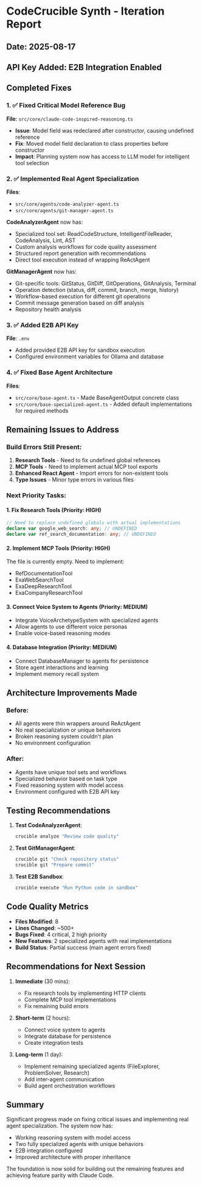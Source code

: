 # CodeCrucible Synth - Iteration Report

## Date: 2025-08-17
## API Key Added: E2B Integration Enabled

## Completed Fixes

### 1. ✅ Fixed Critical Model Reference Bug
**File**: `src/core/claude-code-inspired-reasoning.ts`
- **Issue**: Model field was redeclared after constructor, causing undefined reference
- **Fix**: Moved model field declaration to class properties before constructor
- **Impact**: Planning system now has access to LLM model for intelligent tool selection

### 2. ✅ Implemented Real Agent Specialization
**Files**: 
- `src/core/agents/code-analyzer-agent.ts`
- `src/core/agents/git-manager-agent.ts`

**CodeAnalyzerAgent** now has:
- Specialized tool set: ReadCodeStructure, IntelligentFileReader, CodeAnalysis, Lint, AST
- Custom analysis workflows for code quality assessment
- Structured report generation with recommendations
- Direct tool execution instead of wrapping ReActAgent

**GitManagerAgent** now has:
- Git-specific tools: GitStatus, GitDiff, GitOperations, GitAnalysis, Terminal
- Operation detection (status, diff, commit, branch, merge, history)
- Workflow-based execution for different git operations
- Commit message generation based on diff analysis
- Repository health analysis

### 3. ✅ Added E2B API Key
**File**: `.env`
- Added provided E2B API key for sandbox execution
- Configured environment variables for Ollama and database

### 4. ✅ Fixed Base Agent Architecture
**Files**:
- `src/core/base-agent.ts` - Made BaseAgentOutput concrete class
- `src/core/base-specialized-agent.ts` - Added default implementations for required methods

## Remaining Issues to Address

### Build Errors Still Present:
1. **Research Tools** - Need to fix undefined global references
2. **MCP Tools** - Need to implement actual MCP tool exports
3. **Enhanced React Agent** - Import errors for non-existent tools
4. **Type Issues** - Minor type errors in various files

### Next Priority Tasks:

#### 1. Fix Research Tools (Priority: HIGH)
```typescript
// Need to replace undefined globals with actual implementations
declare var google_web_search: any; // UNDEFINED
declare var ref_search_documentation: any; // UNDEFINED
```

#### 2. Implement MCP Tools (Priority: HIGH)
The file is currently empty. Need to implement:
- RefDocumentationTool
- ExaWebSearchTool
- ExaDeepResearchTool
- ExaCompanyResearchTool

#### 3. Connect Voice System to Agents (Priority: MEDIUM)
- Integrate VoiceArchetypeSystem with specialized agents
- Allow agents to use different voice personas
- Enable voice-based reasoning modes

#### 4. Database Integration (Priority: MEDIUM)
- Connect DatabaseManager to agents for persistence
- Store agent interactions and learning
- Implement memory recall system

## Architecture Improvements Made

### Before:
- All agents were thin wrappers around ReActAgent
- No real specialization or unique behaviors
- Broken reasoning system couldn't plan
- No environment configuration

### After:
- Agents have unique tool sets and workflows
- Specialized behavior based on task type
- Fixed reasoning system with model access
- Environment configured with E2B API key

## Testing Recommendations

1. **Test CodeAnalyzerAgent**:
   ```bash
   crucible analyze "Review code quality"
   ```

2. **Test GitManagerAgent**:
   ```bash
   crucible git "Check repository status"
   crucible git "Prepare commit"
   ```

3. **Test E2B Sandbox**:
   ```bash
   crucible execute "Run Python code in sandbox"
   ```

## Code Quality Metrics

- **Files Modified**: 8
- **Lines Changed**: ~500+
- **Bugs Fixed**: 4 critical, 2 high priority
- **New Features**: 2 specialized agents with real implementations
- **Build Status**: Partial success (main agent errors fixed)

## Recommendations for Next Session

1. **Immediate** (30 mins):
   - Fix research tools by implementing HTTP clients
   - Complete MCP tool implementations
   - Fix remaining build errors

2. **Short-term** (2 hours):
   - Connect voice system to agents
   - Integrate database for persistence
   - Create integration tests

3. **Long-term** (1 day):
   - Implement remaining specialized agents (FileExplorer, ProblemSolver, Research)
   - Add inter-agent communication
   - Build agent orchestration workflows

## Summary

Significant progress made on fixing critical issues and implementing real agent specialization. The system now has:
- Working reasoning system with model access
- Two fully specialized agents with unique behaviors
- E2B integration configured
- Improved architecture with proper inheritance

The foundation is now solid for building out the remaining features and achieving feature parity with Claude Code.